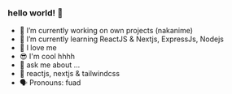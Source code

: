 ### hello world! 👋 
 
- 🔭 I’m currently working on own projects (nakanime)
- 🌱 I’m currently learning ReactJS & Nextjs, ExpressJs, Nodejs
- 🙌 I love me
- 😎 I'm cool hhhh
- 💬 ask me about ...
- 💯 reactjs, nextjs & tailwindcss
- 🗣 Pronouns: fuad 
<!--
**fsholehan/fsholehan** is a ✨ _special_ ✨ repository because its `README.md` (this file) appears on your GitHub profile.

Here are some ideas to get you started:

- 🔭 I’m currently working on own projects
- 🌱 I’m currently learning ReactJS
- 👯 I’m looking to collaborate on ...
- 🤔 I’m looking for help with ...
- 💬 Ask me about ...
- 📫 How to reach me: ...
- 😄 Pronouns: ...
- ⚡ Fun fact: ...
-->
